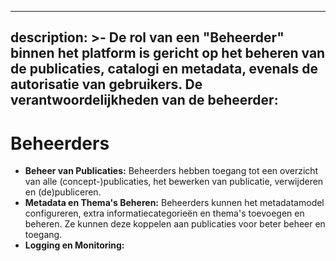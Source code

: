 ***

description: >-
De rol van een "Beheerder" binnen het platform is gericht op het beheren van
de publicaties, catalogi en metadata, evenals de autorisatie van gebruikers.
De verantwoordelijkheden van de beheerder:
------------------------------------------

# Beheerders

* **Beheer van Publicaties:** Beheerders hebben toegang tot een overzicht van alle (concept-)publicaties, het bewerken van publicatie, verwijderen en (de)publiceren.&#x20;
* **Metadata en Thema's Beheren:** Beheerders kunnen het metadatamodel configureren, extra informatiecategorieën en thema's toevoegen en beheren. Ze kunnen deze koppelen aan publicaties voor beter beheer en toegang.
* **Logging en Monitoring:**
